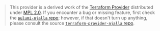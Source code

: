 > This provider is a derived work of the [Terraform Provider](https://github.com/terraform-providers/terraform-provider-njalla)
> distributed under [MPL 2.0](https://www.mozilla.org/en-US/MPL/2.0/). If you encounter a bug or missing feature,
> first check the [`pulumi-njalla` repo](/issues); however, if that doesn't turn up anything,
> please consult the source [`terraform-provider-njalla` repo](https://github.com/terraform-providers/terraform-provider-njalla/issues).
